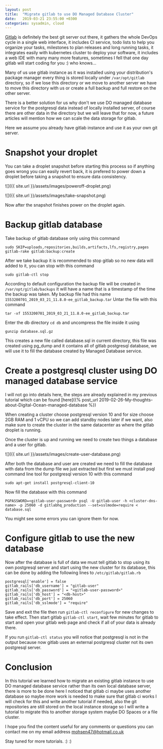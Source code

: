 ```yaml
---
layout: post
title:  "Migrate gitlab to use DO Managed Database Cluster"
date:   2019-03-21 23:55:00 +0300
categories: sysadmin, cloud
---
```


[Gitlab](https://gitlab.com/) is definitely the best git server out there, it gathers
the whole DevOps cycle in a single web interface, it includes CI service, todo lists to help
you organize your tasks, milestones to plan releases and long running tasks, it integrates
easily with kubernetes cluster to deploy your software, it includes a web IDE with many
many more features, sometimes I fell that one day gitlab will start coding for you :) who knows...

Many of us use gitlab instance as it was installed using your distribution's package manager
every thing is stored locally under `/var/opt/gitlab` directory, so if we lose this directory
or we move to another server we have to move this directory with us or create a full backup
and full restore on the other server.

There is a better solution for us why don't we use DO managed database service for the postgresql
data instead of locally installed server, of course there are other data in the directory
but we will leave that for now, a future articles will mention how we can scale the data
storage for gitlab.

Here we assume you already have gitlab instance and use it as your own git server.

# Snapshot your droplet
You can take a droplet snapshot before starting this process so if anything goes
wrong you can easily revert back, it is prefered to power down a droplet before
taking a snapshot to ensure data consistency.

![]({{ site.url }}/assets/images/poweroff-droplet.png)


![]({{ site.url }}/assets/images/take-snapshot.png)

Now after the snapshot finishes power on the droplet again.

# Backup gitlab database
Take backup of gitlab database only using this command

```
sudo SKIP=uploads,repositories,builds,artifacts,lfs,registry,pages gitlab-rake gitlab:backup:create
```
After we take backup it is recommended to stop gitlab so no new data will added to it,
you can stop with this command

```
sudo gitlab-ctl stop
```

According to default configuration the backup file will be created in `/var/opt/gitlab/backups`
it will have a name that is a timestamp of the time the backup was taken. My backup file
had this name `1553200701_2019_03_21_11.8.0-ee_gitlab_backup.tar`
Untar the file with this command

```
tar -xf 1553200701_2019_03_21_11.8.0-ee_gitlab_backup.tar
```

Enter the db directory `cd db` and uncompress the file inside it using

```
gunzip database.sql.gz
```

This creates a new file called database.sql in current directory, this file was created
using pg_dump and it contains all of gitlab postgresql database, we will use it to fill
the database created by Managed Database service.

# Create a postgresql cluster using DO managed database service
I will not go into details here, the steps are already explained in my previous tutorial
which can be found [here]({% post_url 2019-02-26-My-thoughts-about-Digital-Ocean-managed-database %})

When creating a cluster choose postgresql version 10 and for size choose 2GB RAM and 1 vCPU so we
can add standby nodes later if we want, also make sure to create the cluster in the same datacenter
as where the gitlab droplet is running.

Once the cluster is up and running we need to create two things a database and a user for gitlab.

![]({{ site.url }}/assets/images/create-user-database.png)

After both the database and user are created we need to fill the database with data from the dump
file we just extracted but first we must install psql command line tool for postgresql
version 10 with this command

```
sudo apt-get install postgresql-client-10
```

Now fill the database with this command

```
PGPASSWORD=<gitlab-user-password> psql -U gitlab-user -h <cluster-dns-name> -p 25060 -d gitlabhq_production --set=sslmode=require < database.sql
```

You might see some errors you can ignore them for now.

# Configure gitlab to use the new database
Now after the database is full of data we must tell gitlab to stop using its own postgresql
server and start using the new cluster for its database, this can be done by adding the
following lines to `/etc/gitlab/gitlab.rb`

```
postgresql['enable'] = false
gitlab_rails['db_username'] = "gitlab-user"
gitlab_rails['db_password'] = "<gitlab-user-password>"
gitlab_rails['db_host'] = "<db-host>"
gitlab_rails['db_port'] = 25060
gitlab_rails['db_sslmode'] = "require"
```

Save and exit the file then run `gitlab-ctl reconfigure` for new changes to take effect.
Then start gitlab `gitlab-ctl start`, wait few minutes for gitlab to start and open
your gitlab web page and check if all of your data is already there.

If you run `gitlab-ctl status` you will notice that postgresql is not in the output
because now gitlab uses an external postgresql cluster not its own postgresql server.

# Conclusion
In this tutorial we learned how to migrate an existing gitlab instance to use DO
managed database service rather than its own local database server, there is more
to be done here I noticed that gitlab ci maybe uses another database so maybe more
work is needed to make sure that gitlab ci works I will check for this and write another
tutorial if needed, also the git repositories are still stored on the local instance
storage so I will write a tutorial to migrate this to another storage system maybe
DO Spaces or a file cluster.

I hope you find the content useful for any comments or questions you can contact me
on my email address [mohsen47@hotmail.co.uk](mailto:mohsen47@hotmail.co.uk?subject=Migrate-gitlab-to-managed-database)

Stay tuned for more tutorials. :) :)
